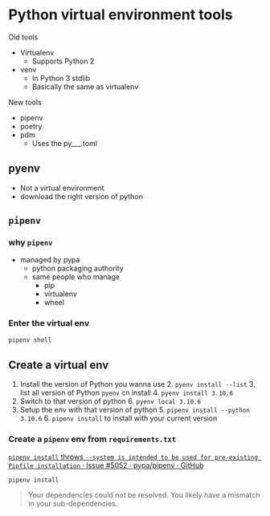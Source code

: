 # Python virtual environment tools

Old tools

-   Virtualenv
    -   Supports Python 2
-   venv
    -   In Python 3 stdlib
    -   Basically the same as virtualenv

New tools

-   pipenv
-   poetry
-   pdm
    -   Uses the py\_\_\_.toml

## pyenv

-   Not a virtual environment
-   download the right version of python

## `pipenv`

### why `pipenv`

-   managed by pypa
    -   python packaging authority
    -   same people who manage
        -   pip
        -   virtualenv
        -   wheel

### Enter the virtual env

```bash
pipenv shell
```

## Create a virtual env

1. Install the version of Python you wanna use 2. `pyenv install --list` 3. list all version of Python `pyenv` cn install 4. `pyenv install 3.10.6`
2. Switch to that version of python 6. `pyenv local 3.10.6`
3. Setup the env with that version of python 5. `pipenv install --python 3.10.6` 6. `pipenv install` to install with your current version


### Create a `pipenv` env from `requirements.txt`

[`pipenv install` throws `--system is intended to be used for pre-existing Pipfile installation` · Issue #5052 · pypa/pipenv · GitHub](https://github.com/pypa/pipenv/issues/5052#issuecomment-1108872335)

`pipenv install`

> Your dependencies could not be resolved. You likely have a mismatch in your sub-dependencies.
